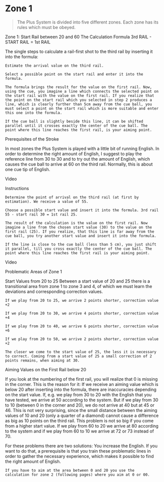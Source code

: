 # Zone 1

> The Plus System is divided into five different zones. Each zone has its rules which must be obeyed.

Zone 1: Start Rail between 20 and 60
The Calculation Formula
3rd RAIL - START RAIL = 1st RAIL

The single steps to calculate a rail-first shot to the third rail by inserting it into the formula:

    Estimate the arrival value on the third rail.

    Select a possible point on the start rail and enter it into the formula.

    The formula brings the result for the value on the first rail. Now, using the cue, you imagine a line which connects the selected point on the start rail with the value on the first rail. If you realize that the point on the start rail which you selected in step 2 produces a line, which is clearly further than 5cm away from the cue ball, you must select a point on the start rail which is more suitable and enter this one into the formula.

    If the cue ball is slightly beside this line, it can be shifted parallel until it crosses exactly the center of the cue ball. The point where this line reaches the first rail, is your aiming point.

Prerequisites of the Stroke

In most zones the Plus System is played with a little bit of running English. In order to determine the right amount of English, I suggest to play the reference line from 30 to 30 and to try out the amount of English, which causes the cue ball to arrive at 60 on the third rail. Normally, this is about one cue tip of English.

<!-- P03 -->

Video

<!-- p01e -->

Instructions

    Determine the point of arrival on the third rail (at first by estimation). We receive a value of 55.

    Choose a possible start value and insert it into the formula. 3rd rail 55 - start rail 30 = 1st rail 25.

    The result of the calculation is the value on the first rail. Now imagine a line from the chosen start value (30) to the value on the first rail (25). If you realize, that this line is far away from the cue ball, you try another start value and insert it into the formula.

    If the line is close to the cue ball (less than 5 cm), you just shift it parallel, till you cross exactly the center of the cue ball. The point where this line reaches the first rail is your aiming point.

<!-- p05 -->

Video

<!-- p02e -->

Problematic Areas of Zone 1

Start Values from 20 to 25
Between a start value of 20 and 25 there is a transitional area from zone 1 to zone 3 and 4, of which we must learn the deviations and corresponding correction values.

    If we play from 20 to 25, we arrive 2 points shorter, correction value +2

    If we play from 20 to 30, we arrive 4 points shorter, correction value +4

    If we play from 20 to 40, we arrive 6 points shorter, correction value +6

    If we play from 20 to 50, we arrive 2 points shorter, correction value +2

    The closer we come to the start value of 25, the less it is necessary to correct. Coming from a start value of 25 a small correction of 2 points remains, when aiming at 30.

Aiming Values on the First Rail below 20

If you look at the numbering of the first rail, you will realize that 0 is missing in the corner. This is the reason for it: If we receive an aiming value which is below 20 after inserting into the formula, there are inaccuracies depending on the start value. If, e.g. we play from 30 to 20 with the English that you have tested, we arrive at 50 according to the system. But if we play from 30 to 10 (between 0 in the corner and 20), we do not arrive at 40 but at 45 or 46. This is not very surprising, since the small distance between the aiming values of 10 and 20 (only a quarter of a diamond) cannot cause a difference as big as 10 points on the third rail. This problem is not so big if you come from a higher start value. If we play from 60 to 20 we arrive at 80 according to the system and if we play from 60 to 10 we arrive at 72 or 73 instead of 70.

For these problems there are two solutions:
    You increase the English. If you want to do that, a prerequisite is that you train these problematic lines in order to gather the necessary experience, which makes it possible to find the right amount of English.

    If you have to aim at the area between 0 and 20 you use the calculation for zone 2 (following pages) where you aim at 0 or 00.
